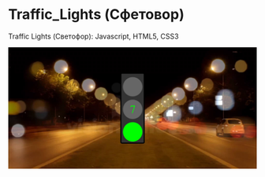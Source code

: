 # Traffic_Lights (Сфетовор)
 Traffic Lights (Светофор): Javascript, HTML5, CSS3
 
 ![Image alt](https://github.com/EvgeniyBudaev/Traffic_Lights/raw/master/images/readme.jpg)
